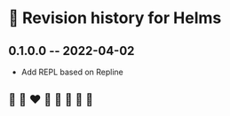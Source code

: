 # 📅 Revision history for Helms

## 0.1.0.0 -- 2022-04-02

* Add REPL based on Repline

## 🦄 🌈 ❤️ 💛 💚 💙 🤍 🖤
